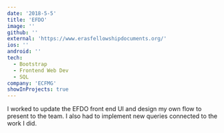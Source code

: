 ```yaml
---
date: '2018-5-5'
title: 'EFDO'
image: ''
github: ''
external: 'https://www.erasfellowshipdocuments.org/'
ios: ''
android: ''
tech:
  - Bootstrap
  - Frontend Web Dev
  - SQL
company: 'ECFMG'
showInProjects: true
---
```


I worked to update the EFDO front end UI and design my own flow to present to the team. I also had to implement new queries connected to the work I did.
